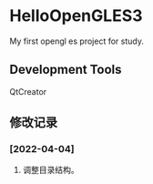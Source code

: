# HelloOpenGLES3
My first opengl es project for study.

## Development Tools
QtCreator

## 修改记录
### [2022-04-04]
1. 调整目录结构。
